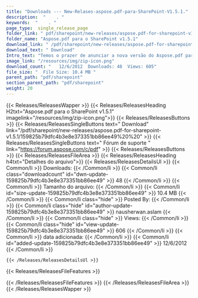 ```yaml
---
title: "Downloads --- New-Relases-aspose.pdf-para-SharePoint-V1.5.1." 
description:  "    . " 
keywords:  "    . " 
page_type:  single_release_page
folder_link: " pdf/sharepoint/new-releases/aspose.pdf-for-sharepoint-v1.5.1/"
folder_name: "Aspose.pdf para o SharePoint v1.5.1"
download_link: " /pdf/sharepoint/new-releases/aspose.pdf-for-sharepoint-v1.5.1/159825b79dfc4b3e8e373351bb86ee49"
download_text: " Download"
Intro_text: "Temos o prazer de anunciar a nova versão do Aspose.pdf para o SharePoint v1.5.1 w ..."
image_link: "/resources/img/zip-icon.png"
download_count: "   12/6/2012  Downloads: 48  Views: 605"
file_size: "  File Size: 10.4 MB "
parent_path: "pdf/sharepoint"
section_parent_path: "pdf/sharepoint"
weight: 20
---
```


{{< Releases/ReleasesWapper >}}
  {{< Releases/ReleasesHeading H2txt="Aspose.pdf para o SharePoint v1.5.1" imagelink="/resources/img/zip-icon.png">}}
  {{< Releases/ReleasesButtons >}}
    {{< Releases/ReleasesSingleButtons text=" Download" link="/pdf/sharepoint/new-releases/aspose.pdf-for-sharepoint-v1.5.1/159825b79dfc4b3e8e373351bb86ee49%20%20" >}}
    {{< Releases/ReleasesSingleButtons text=" Fórum de suporte " link="https://forum.aspose.com/c/pdf" >}}
  {{< Releases/ReleasesButtons >}}
  {{< Releases/ReleasesFileArea >}}
    {{< Releases/ReleasesHeading h4txt="Detalhes do arquivo">}}
    {{< Releases/ReleasesDetailsUl >}}
            {{< Common/li  >}} Downloads: {{< /Common/li >}} 
      {{< Common/li class="downloadcount" id="dwn-update-159825b79dfc4b3e8e373351bb86ee49" >}} 48 {{< /Common/li >}} 
      {{< Common/li  >}} Tamanho do arquivo: {{< /Common/li >}} 
      {{< Common/li id="size-update-159825b79dfc4b3e8e373351bb86ee49" >}} 10.4 MB {{< /Common/li >}} 
      {{< Common/li  class="hide" >}} Posted By: {{< /Common/li >}} 
      {{< Common/li class="hide" id="author-update-159825b79dfc4b3e8e373351bb86ee49" >}} nausherwan.aslam {{< /Common/li >}} 
      {{< Common/li class="hide"  >}} Views: {{< /Common/li >}} 
      {{< Common/li class="hide" id="view-update-159825b79dfc4b3e8e373351bb86ee49" >}} 606 {{< /Common/li >}} 
      {{< Common/li  >}} data adicionada: {{< /Common/li >}} 
      {{< Common/li id="added-update-159825b79dfc4b3e8e373351bb86ee49" >}} 12/6/2012 {{< /Common/li >}} 

    {{< /Releases/ReleasesDetailsUl >}}

  {{< Releases/ReleasesFileFeatures >}}
      
  {{< /Releases/ReleasesFileFeatures >}}
 {{< /Releases/ReleasesFileArea >}}
{{< /Releases/ReleasesWapper >}}


